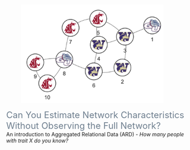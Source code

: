 <link rel="stylesheet" href="https://cdn.jsdelivr.net/npm/bootstrap@5.3.0/dist/css/bootstrap.min.css">
<script src="https://cdn.jsdelivr.net/npm/bootstrap@5.3.0/dist/js/bootstrap.bundle.min.js"></script>

<div class="container">
    <h1></h1>
    <article>
        <br>
        <div class="row explainers">
            <div class="col-md-4 explainer">
                <figure class="d-flex justify-content-center">
                    <a href="https://avisokay.shinyapps.io/uw_ard_viz/" target="_blank">
                        <picture>
                            <img src="/assets/img/publication_preview/ard.png" class="img-fluid rounded" style="max-width:24rem;" alt="ard.png">
                        </picture>
                    </a>
                </figure>
                <div class="title">
                    <a href="https://avisokay.shinyapps.io/uw_ard_viz/" target="_blank" style="font-size: 1.5rem; color: slategray; text-decoration: none;">Can You Estimate Network Characteristics Without Observing the Full Network?</a>
                </div>
                <div class="snippet">
                    An introduction to Aggregated Relational Data (ARD) - <em>How many people with trait X do you know?</em>
                </div>
            </div>
            <!-- Add more explainers here -->
        </div>  
    </article>
</div>

<br>
<br>
